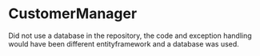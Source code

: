# CustomerManager
Did not use a database in the repository, the code and exception handling would have been different entityframework and a database was used.
